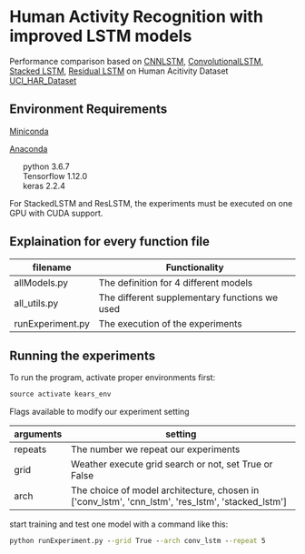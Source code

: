 # Human Activity Recognition with improved LSTM models
Performance comparison based on [CNNLSTM](https://arxiv.org/abs/1411.4389), [ConvolutionalLSTM](https://arxiv.org/abs/1506.04214), [Stacked LSTM](https://arxiv.org/abs/1303.5778), [Residual LSTM](https://arxiv.org/abs/1609.08144) on Human Acitivity Dataset [UCI_HAR_Dataset](https://archive.ics.uci.edu/ml/datasets/human+activity+recognition+using+smartphones)

## Environment Requirements 

[Miniconda](https://docs.conda.io/en/latest/miniconda.html) 

[Anaconda](https://www.anaconda.com)

<ul style="list-style: none;">
  
  <li>python 3.6.7</li>
  <li>Tensorflow 1.12.0</li>
  <li>keras 2.2.4</li>

</ul>

For StackedLSTM and ResLSTM, the experiments must be executed on one GPU with CUDA support.  

## Explaination for every function file

| filename          | Functionality      |
| ------------- |---------------|
| allModels.py | The definition for 4 different models |
| all_utils.py | The different supplementary functions we used |
| runExperiment.py| The execution of the experiments |

## Running the experiments

To run the program, activate proper environments first:

```python
source activate kears_env
```

Flags available to modify our experiment setting


| arguments          | setting    |
| ------------- |---------------|
| repeats| The number we repeat our experiments |
| grid | Weather execute grid search or not, set True or False  |
| arch | The choice of model architecture, chosen in ['conv_lstm', 'cnn_lstm', 'res_lstm', 'stacked_lstm'] |

start training and test one model with a command like this:

```bat
python runExperiment.py --grid True --arch conv_lstm --repeat 5
```


